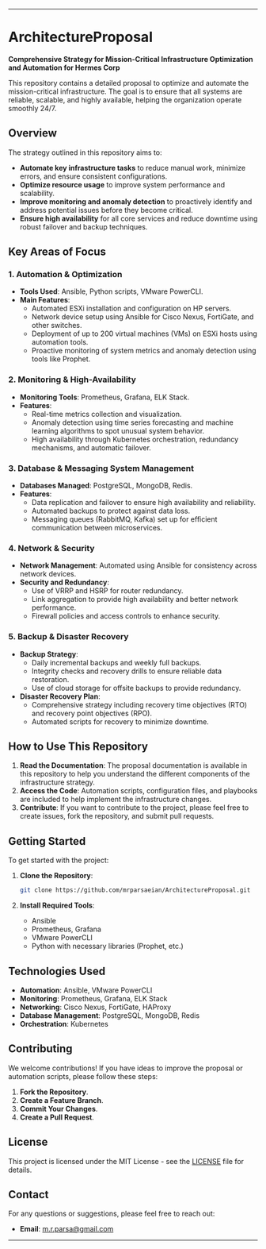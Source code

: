
* * *

ArchitectureProposal
====================

**Comprehensive Strategy for Mission-Critical Infrastructure Optimization and Automation for Hermes Corp**

This repository contains a detailed proposal to optimize and automate the mission-critical infrastructure. The goal is to ensure that all systems are reliable, scalable, and highly available, helping the organization operate smoothly 24/7.

Overview
--------

The strategy outlined in this repository aims to:

* **Automate key infrastructure tasks** to reduce manual work, minimize errors, and ensure consistent configurations.
* **Optimize resource usage** to improve system performance and scalability.
* **Improve monitoring and anomaly detection** to proactively identify and address potential issues before they become critical.
* **Ensure high availability** for all core services and reduce downtime using robust failover and backup techniques.

Key Areas of Focus
------------------

### 1. Automation & Optimization

* **Tools Used**: Ansible, Python scripts, VMware PowerCLI.
* **Main Features**:
    * Automated ESXi installation and configuration on HP servers.
    * Network device setup using Ansible for Cisco Nexus, FortiGate, and other switches.
    * Deployment of up to 200 virtual machines (VMs) on ESXi hosts using automation tools.
    * Proactive monitoring of system metrics and anomaly detection using tools like Prophet.

### 2. Monitoring & High-Availability

* **Monitoring Tools**: Prometheus, Grafana, ELK Stack.
* **Features**:
    * Real-time metrics collection and visualization.
    * Anomaly detection using time series forecasting and machine learning algorithms to spot unusual system behavior.
    * High availability through Kubernetes orchestration, redundancy mechanisms, and automatic failover.

### 3. Database & Messaging System Management

* **Databases Managed**: PostgreSQL, MongoDB, Redis.
* **Features**:
    * Data replication and failover to ensure high availability and reliability.
    * Automated backups to protect against data loss.
    * Messaging queues (RabbitMQ, Kafka) set up for efficient communication between microservices.

### 4. Network & Security

* **Network Management**: Automated using Ansible for consistency across network devices.
* **Security and Redundancy**:
    * Use of VRRP and HSRP for router redundancy.
    * Link aggregation to provide high availability and better network performance.
    * Firewall policies and access controls to enhance security.

### 5. Backup & Disaster Recovery

* **Backup Strategy**:
    * Daily incremental backups and weekly full backups.
    * Integrity checks and recovery drills to ensure reliable data restoration.
    * Use of cloud storage for offsite backups to provide redundancy.
* **Disaster Recovery Plan**:
    * Comprehensive strategy including recovery time objectives (RTO) and recovery point objectives (RPO).
    * Automated scripts for recovery to minimize downtime.

How to Use This Repository
--------------------------

1. **Read the Documentation**: The proposal documentation is available in this repository to help you understand the different components of the infrastructure strategy.
2. **Access the Code**: Automation scripts, configuration files, and playbooks are included to help implement the infrastructure changes.
3. **Contribute**: If you want to contribute to the project, please feel free to create issues, fork the repository, and submit pull requests.

Getting Started
---------------

To get started with the project:

1. **Clone the Repository**:
    
    ```bash
    git clone https://github.com/mrparsaeian/ArchitectureProposal.git
    ```
    
2. **Install Required Tools**:
    * Ansible
    * Prometheus, Grafana
    * VMware PowerCLI
    * Python with necessary libraries (Prophet, etc.)

Technologies Used
-----------------

* **Automation**: Ansible, VMware PowerCLI
* **Monitoring**: Prometheus, Grafana, ELK Stack
* **Networking**: Cisco Nexus, FortiGate, HAProxy
* **Database Management**: PostgreSQL, MongoDB, Redis
* **Orchestration**: Kubernetes

Contributing
------------

We welcome contributions! If you have ideas to improve the proposal or automation scripts, please follow these steps:

1. **Fork the Repository**.
2. **Create a Feature Branch**.
3. **Commit Your Changes**.
4. **Create a Pull Request**.

License
-------

This project is licensed under the MIT License - see the [LICENSE](LICENSE) file for details.

Contact
-------

For any questions or suggestions, please feel free to reach out:

* **Email**: m.r.parsa@gmail.com

* * *